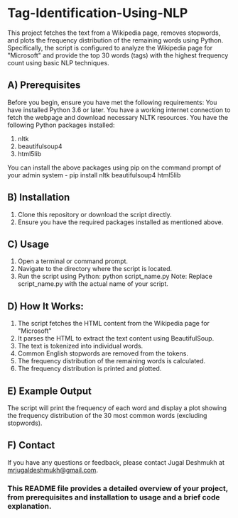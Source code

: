 # Tag-Identification-Using-NLP 

This project fetches the text from a Wikipedia page, removes stopwords, and plots the frequency distribution of the remaining words using Python. Specifically, the script is configured to analyze the Wikipedia page for "Microsoft" and provide the top 30 words (tags) with the highest frequency count using basic NLP techniques.

## A) Prerequisites
Before you begin, ensure you have met the following requirements:
You have installed Python 3.6 or later.
You have a working internet connection to fetch the webpage and download necessary NLTK resources.
You have the following Python packages installed:
1. nltk
2. beautifulsoup4
3. html5lib

You can install the above packages using pip on the command prompt of your admin system - pip install nltk beautifulsoup4 html5lib

## B) Installation
1. Clone this repository or download the script directly.
2. Ensure you have the required packages installed as mentioned above.
   
## C) Usage
1. Open a terminal or command prompt.
2. Navigate to the directory where the script is located.
3. Run the script using Python: python script_name.py
Note: Replace script_name.py with the actual name of your script.

## D) How It Works:
1. The script fetches the HTML content from the Wikipedia page for "Microsoft"
2. It parses the HTML to extract the text content using BeautifulSoup.
3. The text is tokenized into individual words.
4. Common English stopwords are removed from the tokens.
5. The frequency distribution of the remaining words is calculated.
6. The frequency distribution is printed and plotted.

## E) Example Output
The script will print the frequency of each word and display a plot showing the frequency distribution of the 30 most common words (excluding stopwords).

## F) Contact
If you have any questions or feedback, please contact Jugal Deshmukh at mrjugaldeshmukh@gmail.com.

### This README file provides a detailed overview of your project, from prerequisites and installation to usage and a brief code explanation.


